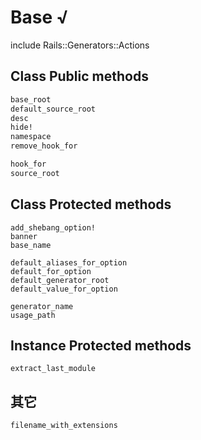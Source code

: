 # Base √

include Rails::Generators::Actions

## Class Public methods

```ruby
base_root
default_source_root
desc
hide!
namespace
remove_hook_for

hook_for
source_root
```

## Class Protected methods

```
add_shebang_option!  
banner
base_name  

default_aliases_for_option
default_for_option
default_generator_root
default_value_for_option

generator_name  
usage_path
```

## Instance Protected methods

```
extract_last_module
```

## 其它

```
filename_with_extensions
```
